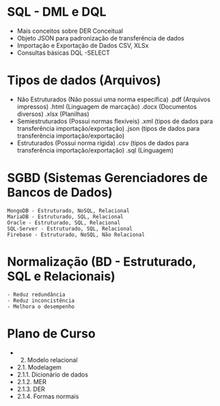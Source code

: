 # SQL - DML e DQL
- Mais conceitos sobre DER Conceitual
- Objeto JSON para padronização de transferência de dados
- Importação e Exportação de Dados CSV, XLSx
- Consultas básicas DQL -SELECT

# Tipos de dados (Arquivos)
- Não Estruturados (Não possui uma norma específica)
    .pdf (Arquivos impressos)
    .html (Linguagem de marcação)
    .docx (Documentos diversos)
    .xlsx (Planilhas)
- Semiestruturados (Possui normas flexíveis)
    .xml (tipos de dados para transferência importação/exportação)
    .json (tipos de dados para transferência importação/exportação)
- Estruturados (Possui norma rígida)
    .csv (tipos de dados para transferência importação/exportação)
    .sql (Linguagem)
 
 # SGBD (Sistemas Gerenciadores de Bancos de Dados)
    MongoDB - Estruturado, NoSQL, Relacional
    MariaDB - Estruturado, SQL, Relacional
    Oracle - Estruturado, SQL, Relacional
    SQL-Server - Estruturado, SQL, Relacional
    Firebase - Estruturado, NoSQL, Não Relacional

# Normalização (BD - Estruturado, SQL e Relacionais)
    - Reduz redundância
    - Reduz inconcistência
    - Melhora o desempenho

# Plano de Curso    
- 2. Modelo relacional
- 2.1. Modelagem
- 2.1.1. Dicionário de dados
- 2.1.2. MER
- 2.1.3. DER
- 2.1.4. Formas normais
